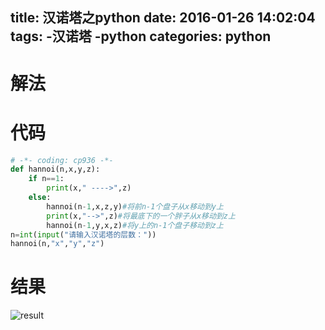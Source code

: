 title: 汉诺塔之python
date: 2016-01-26 14:02:04
tags:
 -汉诺塔
 -python
categories: python
---

# 解法
# 代码
```python
# -*- coding: cp936 -*-  
def hannoi(n,x,y,z):  
    if n==1:  
        print(x," ---->",z)  
    else:  
        hannoi(n-1,x,z,y)#将前n-1个盘子从x移动到y上  
        print(x,"-->",z)#将最底下的一个胖子从x移动到z上  
        hannoi(n-1,y,x,z)#将y上的n-1个盘子移动到z上  
n=int(input("请输入汉诺塔的层数："))  
hannoi(n,"x","y","z")  
```
# 结果
![result](/images/hannui_result.png)


